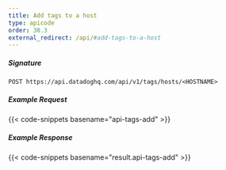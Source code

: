 ```yaml
---
title: Add tags to a host
type: apicode
order: 30.3
external_redirect: /api/#add-tags-to-a-host
---
```


##### Signature
`POST https://api.datadoghq.com/api/v1/tags/hosts/<HOSTNAME>`
##### Example Request
{{< code-snippets basename="api-tags-add" >}}
##### Example Response
{{< code-snippets basename="result.api-tags-add" >}}
